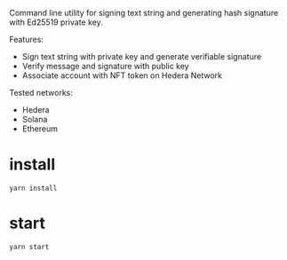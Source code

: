 Command line utility for signing text string and generating hash signature with Ed25519 private key.

Features:
- Sign text string with private key and generate verifiable signature
- Verify message and signature with public key
- Associate account with NFT token on Hedera Network

Tested networks:
- Hedera
- Solana
- Ethereum

# install

```yarn install```

# start

```yarn start```
